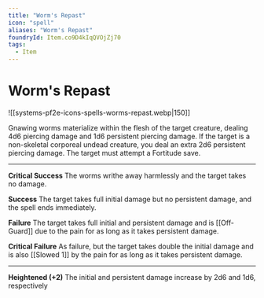 ```yaml
---
title: "Worm's Repast"
icon: "spell"
aliases: "Worm's Repast"
foundryId: Item.co9D4kIqQVOjZj70
tags:
  - Item
---
```


# Worm's Repast
![[systems-pf2e-icons-spells-worms-repast.webp|150]]

Gnawing worms materialize within the flesh of the target creature, dealing 4d6 piercing damage and 1d6 persistent piercing damage. If the target is a non-skeletal corporeal undead creature, you deal an extra 2d6 persistent piercing damage. The target must attempt a Fortitude save.

* * *

**Critical Success** The worms writhe away harmlessly and the target takes no damage.

**Success** The target takes full initial damage but no persistent damage, and the spell ends immediately.

**Failure** The target takes full initial and persistent damage and is [[Off-Guard]] due to the pain for as long as it takes persistent damage.

**Critical Failure** As failure, but the target takes double the initial damage and is also [[Slowed 1]] by the pain for as long as it takes persistent damage.

* * *

**Heightened (+2)** The initial and persistent damage increase by 2d6 and 1d6, respectively
